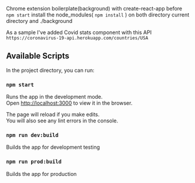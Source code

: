 Chrome extension boilerplate(background) with create-react-app before `npm start` install the node_modules( `npm install` ) on
both directory current directory and ./background 

As a sample I've added Covid stats component with this API `https://coronavirus-19-api.herokuapp.com/countries/USA`

## Available Scripts

In the project directory, you can run:

### `npm start`

Runs the app in the development mode.<br />
Open [http://localhost:3000](http://localhost:3000) to view it in the browser.

The page will reload if you make edits.<br />
You will also see any lint errors in the console.

### `npm run dev:build`

Builds the app for development testing

### `npm run prod:build`

Builds the app for production